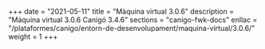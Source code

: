 +++
date        = "2021-05-11"
title       = "Màquina virtual 3.0.6"
description = "Màquina virtual 3.0.6 Canigó 3.4.6"
sections    = "canigo-fwk-docs"
enllac		= "/plataformes/canigo/entorn-de-desenvolupament/maquina-virtual/3.0.6/"
weight		= 1
+++

